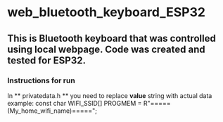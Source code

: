 # web_bluetooth_keyboard_ESP32
## This is Bluetooth keyboard that was controlled using local webpage. Code was created and tested for ESP32.
### Instructions for run
 In ** privatedata.h ** you need to replace **value** string with actual data\
 example: const char WIFI_SSID[] PROGMEM = R"=====(My_home_wifi_name)=====";
